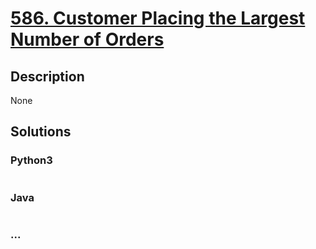 # [586. Customer Placing the Largest Number of Orders](https://leetcode.com/problems/customer-placing-the-largest-number-of-orders)

## Description
None


## Solutions


### Python3

```python

```

### Java

```java

```

### ...
```

```
